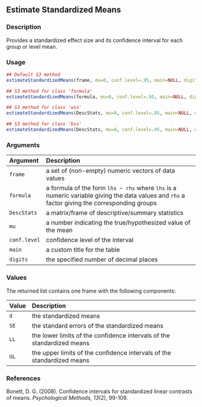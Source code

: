## Estimate Standardized Means

### Description

Provides a standardized effect size and its confidence interval for each group or level mean.

### Usage

```r
## Default S3 method
estimateStandardizedMeans(frame, mu=0, conf.level=.95, main=NULL, digits=3)

## S3 method for class 'formula'
estimateStandardizedMeans(formula, mu=0, conf.level=.95, main=NULL, digits=3)

## S3 method for class 'wss'
estimateStandardizedMeans(DescStats, mu=0, conf.level=.95, main=NULL, digits=3)

## S3 method for class 'bss'
estimateStandardizedMeans(DescStats, mu=0, conf.level=.95, main=NULL, digits=3)
```

### Arguments

Argument | Description
:-- | :--
```frame``` | a set of (non-empty) numeric vectors of data values
```formula``` | a formula of the form `lhs ~ rhs` where `lhs` is a numeric variable giving the data values and `rhs` a factor giving the corresponding groups
```DescStats``` | a matrix/frame of descriptive/summary statistics
```mu``` | a number indicating the true/hypothesized value of the mean
```conf.level``` | confidence level of the interval
```main``` | a custom title for the table
```digits``` | the specified number of decimal places

### Values

The returned list contains one frame with the following components:

Value | Description
:-- | :--
```d``` | the standardized means
```SE``` | the standard errors of the standardized means
```LL``` | the lower limits of the confidence intervals of the standardized means
```UL``` | the upper limits of the confidence intervals of the standardized means

### References

Bonett, D. G. (2008). Confidence intervals for standardized linear contrasts of means. *Psychological Methods, 13*(2), 99-109.
